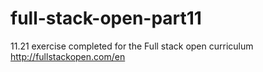 # full-stack-open-part11

11.21 exercise completed for the Full stack open curriculum http://fullstackopen.com/en
